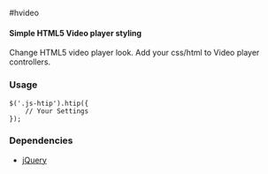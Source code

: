 #hvideo

#### Simple HTML5 Video player styling

Change HTML5 video player look.
Add your css/html to Video player controllers.



### Usage

    $('.js-htip').htip({
        // Your Settings
    });


### Dependencies

- [jQuery]


  [jQuery]: http://jquery.com/